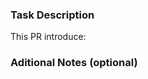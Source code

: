 ### Task Description
This PR introduce:
<!-- What should and what actually happens. -->

### Aditional Notes (optional)
<!-- Provide any additional notes: related PRs, screenshots, et al.). -->
